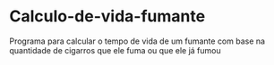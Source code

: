 # Calculo-de-vida-fumante
Programa para calcular o tempo de vida de um fumante com base na quantidade de cigarros que ele fuma ou que ele já fumou
